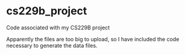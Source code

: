 # cs229b_project
Code associated with my CS229B project


Apparently the files are too big to upload, so I have included the code necessary to generate the data files. 
